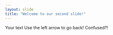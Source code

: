 ```yaml
---
layout: slide
title: "Welcome to our second slide!"
---
```

Your text
Use the left arrow to go back!
Confused?!
